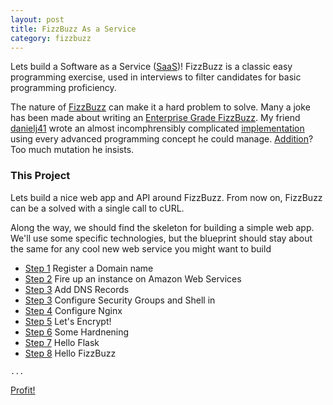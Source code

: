 ```yaml
---
layout: post
title: FizzBuzz As a Service
category: fizzbuzz
---
```


Lets build a Software as a Service ([SaaS](https://en.wikipedia.org/wiki/Software_as_a_service))!
FizzBuzz is a classic easy programming exercise, used in interviews to filter candidates for basic programming proficiency.

The nature of [FizzBuzz](https://en.wikipedia.org/wiki/Fizz_buzz) can make it a hard problem to solve.
Many a joke has been made about writing an [Enterprise Grade FizzBuzz](https://github.com/EnterpriseQualityCoding/FizzBuzzEnterpriseEdition).
My friend [danielj41](https://github.com/danielj41) wrote an almost incomphrensibly complicated [implementation](https://github.com/danielj41/monad-buzz) using every advanced programming concept he could manage. [Addition](https://github.com/danielj41/monad-buzz/issues/15)? Too much mutation he insists.

### This Project

Lets build a nice web app and API around FizzBuzz. From now on, FizzBuzz can be a solved with a single call to cURL.

Along the way, we should find the skeleton for building a simple web app. We'll use some specific technologies, but the blueprint should stay about the same for any cool new web service you might want to build

- [Step 1](/fizzbuzz/2017/09/28/fizzbuzz-domain.html) Register a Domain name
- [Step 2](/fizzbuzz/2017/09/28/fizzbuzz-instance.html) Fire up an instance on Amazon Web Services
- [Step 3](/) Add DNS Records
- [Step 3](/) Configure Security Groups and Shell in
- [Step 4](/) Configure Nginx
- [Step 5](/) Let's Encrypt!
- [Step 6](/) Some Hardnening
- [Step 7](/) Hello Flask
- [Step 8](/) Hello FizzBuzz

`...`

[Profit!](/)
